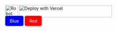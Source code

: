 <img src="https://cdn-icons-png.flaticon.com/512/4712/4712106.png" width="40" height="40" alt="Robot">
<a href="https://media-website-bmb.vercel.app/">
  <img 
    title="DEPLOY-NOW" 
    src="https://img.shields.io/badge/DEPLOY--NOW-Click%20to%20deploy-brightgreen?style=for-the-badge&logo=robot&logoColor=blue"
    width="300" 
    height="40"
    alt="Deploy with Vercel"
  />
</a>
<br>
<a href="https://media-website-bmb.vercel.app/" style="background:blue;color:white;padding:8px 15px;border-radius:5px;text-decoration:none;">Blue</a>
<a href="https://media-website-bmb.vercel.app/" style="background:red;color:white;padding:8px 15px;border-radius:5px;text-decoration:none;">Red</a>
